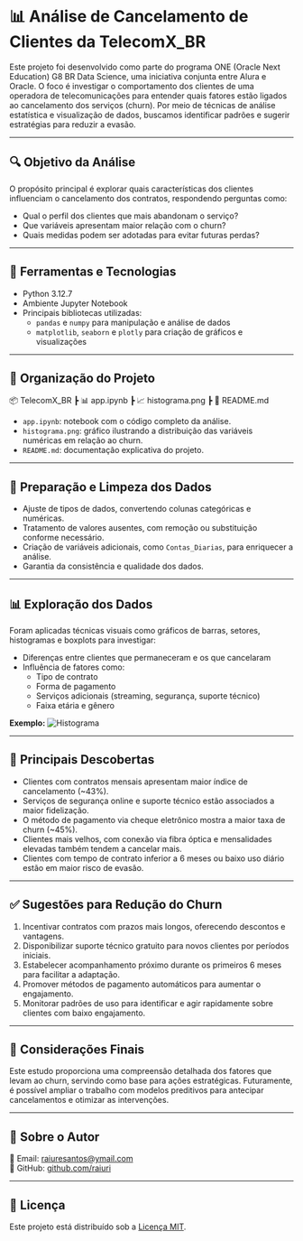 # 📊 Análise de Cancelamento de Clientes da TelecomX_BR

Este projeto foi desenvolvido como parte do programa ONE (Oracle Next Education) G8 BR Data Science, uma iniciativa conjunta entre Alura e Oracle. O foco é investigar o comportamento dos clientes de uma operadora de telecomunicações para entender quais fatores estão ligados ao cancelamento dos serviços (churn). Por meio de técnicas de análise estatística e visualização de dados, buscamos identificar padrões e sugerir estratégias para reduzir a evasão.

---

## 🔍 Objetivo da Análise

O propósito principal é explorar quais características dos clientes influenciam o cancelamento dos contratos, respondendo perguntas como:

- Qual o perfil dos clientes que mais abandonam o serviço?
- Que variáveis apresentam maior relação com o churn?
- Quais medidas podem ser adotadas para evitar futuras perdas?

---

## 🧮 Ferramentas e Tecnologias

- Python 3.12.7
- Ambiente Jupyter Notebook
- Principais bibliotecas utilizadas:
  - `pandas` e `numpy` para manipulação e análise de dados
  - `matplotlib`, `seaborn` e `plotly` para criação de gráficos e visualizações

---

## 📁 Organização do Projeto  
📦 TelecomX_BR
┣ 📊 app.ipynb
┣ 📈 histograma.png
┣ 📑 README.md


- `app.ipynb`: notebook com o código completo da análise.
- `histograma.png`: gráfico ilustrando a distribuição das variáveis numéricas em relação ao churn.
- `README.md`: documentação explicativa do projeto.

---

## 🧼 Preparação e Limpeza dos Dados

- Ajuste de tipos de dados, convertendo colunas categóricas e numéricas.
- Tratamento de valores ausentes, com remoção ou substituição conforme necessário.
- Criação de variáveis adicionais, como `Contas_Diarias`, para enriquecer a análise.
- Garantia da consistência e qualidade dos dados.

---

## 📊 Exploração dos Dados

Foram aplicadas técnicas visuais como gráficos de barras, setores, histogramas e boxplots para investigar:

- Diferenças entre clientes que permaneceram e os que cancelaram
- Influência de fatores como:
  - Tipo de contrato
  - Forma de pagamento
  - Serviços adicionais (streaming, segurança, suporte técnico)
  - Faixa etária e gênero

**Exemplo:** ![Histograma](histograma.png)

---

## 📌 Principais Descobertas

- Clientes com contratos mensais apresentam maior índice de cancelamento (~43%).
- Serviços de segurança online e suporte técnico estão associados a maior fidelização.
- O método de pagamento via cheque eletrônico mostra a maior taxa de churn (~45%).
- Clientes mais velhos, com conexão via fibra óptica e mensalidades elevadas também tendem a cancelar mais.
- Clientes com tempo de contrato inferior a 6 meses ou baixo uso diário estão em maior risco de evasão.

---

## ✅ Sugestões para Redução do Churn

1. Incentivar contratos com prazos mais longos, oferecendo descontos e vantagens.
2. Disponibilizar suporte técnico gratuito para novos clientes por períodos iniciais.
3. Estabelecer acompanhamento próximo durante os primeiros 6 meses para facilitar a adaptação.
4. Promover métodos de pagamento automáticos para aumentar o engajamento.
5. Monitorar padrões de uso para identificar e agir rapidamente sobre clientes com baixo engajamento.

---

## 📌 Considerações Finais

Este estudo proporciona uma compreensão detalhada dos fatores que levam ao churn, servindo como base para ações estratégicas. Futuramente, é possível ampliar o trabalho com modelos preditivos para antecipar cancelamentos e otimizar as intervenções.

---

## 👤 Sobre o Autor

📧 Email: raiuresantos@ymail.com  
📎 GitHub: [github.com/raiuri](https://github.com/raiuri)

---

## 📝 Licença

Este projeto está distribuído sob a [Licença MIT](LICENSE).

